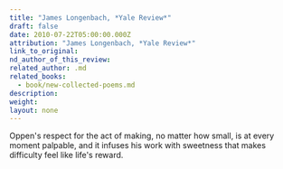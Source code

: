 ```yaml
---
title: "James Longenbach, *Yale Review*"
draft: false
date: 2010-07-22T05:00:00.000Z
attribution: "James Longenbach, *Yale Review*"
link_to_original:
nd_author_of_this_review:
related_author: .md
related_books:
  - book/new-collected-poems.md
description:
weight:
layout: none
---
```

Oppen's respect for the act of making, no matter how small, is at every moment palpable, and it infuses his work with sweetness that makes difficulty feel like life's reward.

